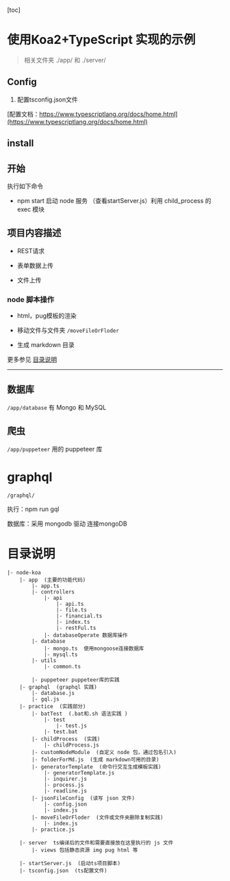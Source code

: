 [toc]
# 使用Koa2+TypeScript 实现的示例

> 相关文件夹 ./app/ 和 ./server/

## Config
1. 配置tsconfig.json文件

[配置文档：https://www.typescriptlang.org/docs/home.html](https://www.typescriptlang.org/docs/home.html)

## install

## 开始
执行如下命令

- npm start 启动 node 服务  （查看startServer.js）利用 child_process 的 exec 模块


## 项目内容描述
- REST请求

- 表单数据上传

- 文件上传

### node 脚本操作
- html，pug模板的渲染

- 移动文件与文件夹 `/moveFileOrFloder`

- 生成 markdown 目录

更多参见 [目录说明](#目录说明)

---

##  数据库

`/app/database`  有 Mongo 和 MySQL

## 爬虫

`/app/puppeteer`
用的 puppeteer 库

# graphql 

`/graphql/`

执行：npm run gql

数据库：采用 mongodb 驱动 连接mongoDB


# 目录说明

```
|- node-koa
    |- app  (主要的功能代码)
        |- app.ts
        |- controllers
            |- api
                |- api.ts
                |- file.ts
                |- financial.ts
                |- index.ts
                |- restFul.ts
            |- databaseOperate 数据库操作
        |- database
            |- mongo.ts  使用mongoose连接数据库
            |- mysql.ts
        |- utils
            |- common.ts

        |- puppeteer puppeteer库的实践   
    |- graphql  (graphql 实践)
        |- database.js
        |- gql.js
    |- practice  (实践部分)
        |- batTest  (.bat和.sh 语法实践 )
            |- test
                |- test.js
            |- test.bat
        |- childProcess  (实践)
            |- childProcess.js
        |- customNodeModule  (自定义 node 包，通过包名引入)
        |- folderForMd.js  (生成 markdown可用的目录)
        |- generatorTemplate  (命令行交互生成模板实践)
            |- generatorTemplate.js
            |- inquirer.js
            |- process.js
            |- readline.js
        |- jsonFileConfig  (读写 json 文件)
            |- config.json
            |- index.js
        |- moveFileOrFloder  (文件或文件夹删除复制实践)
            |- index.js
        |- practice.js
    
    |- server  ts编译后的文件和需要直接放在这里执行的 js 文件
        |- views 包括静态资源 img pug html 等

    |- startServer.js  (启动ts项目脚本)
    |- tsconfig.json  (ts配置文件)
```



